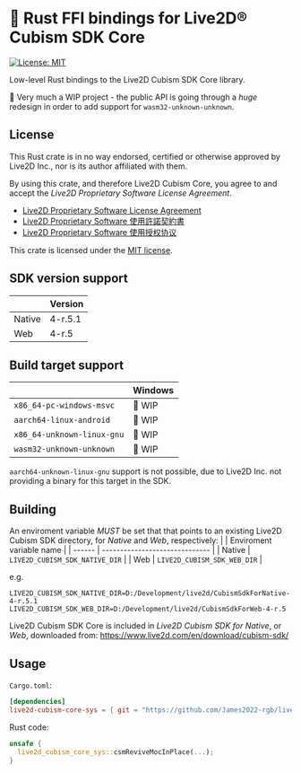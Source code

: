 # 🦀 Rust FFI bindings for Live2D® Cubism SDK Core

[![License: MIT](https://img.shields.io/badge/License-MIT-yellow.svg)](https://opensource.org/licenses/MIT)

Low-level Rust bindings to the Live2D Cubism SDK Core library.

:construction: Very much a WIP project - the public API is going through a *huge* redesign in order to add support for `wasm32-unknown-unknown`.

License
----------------------------
This Rust crate is in no way endorsed, certified or otherwise approved by Live2D Inc., nor is its author affiliated with them.

By using this crate, and therefore Live2D Cubism Core, you agree to and accept the _Live2D Proprietary Software License Agreement_.

* [Live2D Proprietary Software License Agreement](https://www.live2d.com/eula/live2d-proprietary-software-license-agreement_en.html)
* [Live2D Proprietary Software 使用許諾契約書](https://www.live2d.com/eula/live2d-proprietary-software-license-agreement_jp.html)
* [Live2D Proprietary Software 使用授权协议](https://www.live2d.com/eula/live2d-proprietary-software-license-agreement_cn.html)

This crate is licensed under the [MIT license](LICENSE-MIT).

SDK version support
----------------------------
|        | Version |
| ------ | ------- |
| Native | 4-r.5.1 |
| Web    | 4-r.5   |

Build target support
----------------------------
|                            | Windows            |
| -------------------------- | ------------------ |
| `x86_64-pc-windows-msvc`   | :construction: WIP |
| `aarch64-linux-android`    | :construction: WIP |
| `x86_64-unknown-linux-gnu` | :construction: WIP |
| `wasm32-unknown-unknown`   | :construction: WIP |

`aarch64-unknown-linux-gnu` support is not possible, due to Live2D Inc. not providing a binary for this target in the SDK.

Building
----------------------------
An enviroment variable *MUST* be set that that points to an existing Live2D Cubism SDK directory, for _Native_ and _Web_, respectively:
|        | Enviroment variable name       |
| ------ | ------------------------------ |
| Native | `LIVE2D_CUBISM_SDK_NATIVE_DIR` |
| Web    | `LIVE2D_CUBISM_SDK_WEB_DIR`    |

e.g.
```
LIVE2D_CUBISM_SDK_NATIVE_DIR=D:/Development/live2d/CubismSdkForNative-4-r.5.1
LIVE2D_CUBISM_SDK_WEB_DIR=D:/Development/live2d/CubismSdkForWeb-4-r.5
```

Live2D Cubism SDK Core is included in _Live2D Cubism SDK for Native_, or _Web_, downloaded from:
https://www.live2d.com/en/download/cubism-sdk/

Usage
----------------------------

`Cargo.toml`:
```toml
[dependencies]
live2d-cubism-core-sys = { git = "https://github.com/James2022-rgb/live2d-cubism-core-sys" }
```

Rust code:
```rust
unsafe {
  live2d_cubism_core_sys::csmReviveMocInPlace(...);
}
```
